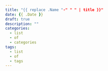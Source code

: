 ```yaml
---
title: "{{ replace .Name "-" " " | title }}"
date: {{ .Date }}
draft: true
description: ""
categories:
  - list
  - of
  - categories
tags:
  - list
  - of
  - tags
---
```

